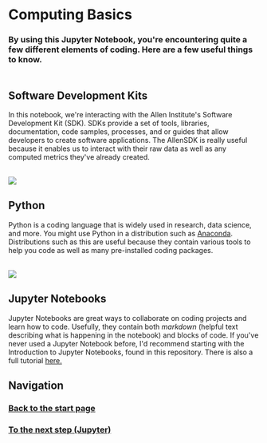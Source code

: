 # Computing Basics
### By using this Jupyter Notebook, you're encountering quite a few different elements of coding. Here are a few useful things to know.<br><br>

## Software Development Kits
In this notebook, we're interacting with the Allen Institute's Software Development Kit (SDK). SDKs provide a set of tools, libraries, documentation, code samples, processes, and or guides that allow developers to create software applications. The AllenSDK is really useful because it enables us to interact with their raw data as well as any computed metrics they've already created.<br><br>

![](https://www.python.org/static/community_logos/python-logo-master-v3-TM.png)

## Python
Python is a coding language that is widely used in research, data science, and more. You might use Python in a distribution such as <a href="https://www.anaconda.com/distribution/">Anaconda</a>. Distributions such as this are useful because they contain various tools to help you code as well as many pre-installed coding packages.<br><br>

![](https://jupyter.org/assets/nav_logo.svg)
## Jupyter Notebooks
Jupyter Notebooks are great ways to collaborate on coding projects and learn how to code. Usefully, they contain both <i>markdown</i> (helpful text describing what is happening in the notebook) and blocks of code. If you've never used a Jupyter Notebook before, I'd recommend starting with the Introduction to Jupyter Notebooks, found in this repository. There is also a full tutorial <a href="https://www.datacamp.com/community/tutorials/tutorial-jupyter-notebook">here.</a>

## Navigation
### <a href="https://ajuavinett.github.io/CellTypesLesson/">Back to the start page</a>
### <a href="https://ajuavinett.github.io/CellTypesLesson/jupyter_instructions">To the next step (Jupyter)</a>
